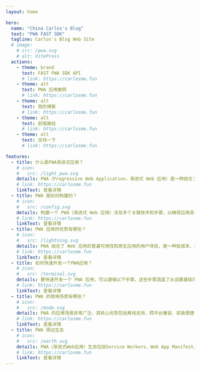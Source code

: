 ```yaml
---
layout: home

hero:
  name: "China Carlos's Blog"
  text: "PWA FAST SDK"
  tagline: Carlos's Blog Web Site
  # image:
    # src: /pwa.svg
    # alt: VitePress
  actions:
    - theme: brand
      text: FAST PWA SDK API
      # link: https://carlosme.fun
    - theme: alt
      text: PWA 应用案例
      # link: https://carlosme.fun
    - theme: alt
      text: 我的博客
      # link: https://carlosme.fun
    - theme: alt
      text: 前端面经
      # link: https://carlosme.fun
    - theme: alt
      text: 支持一下
      # link: https://carlosme.fun

features:
  - title: 什么是PWA渐进式应用？
    # icon:
    #   src: /light_pwa.svg
    details: PWA（Progressive Web Application，渐进式 Web 应用）是一种结合了传统 Web 应用与原生移动应用优势的应用程序。PWA 利用现代 Web 技术提供用户体验接近原生应用的 Web 应用
    # link: https://carlosme.fun
    linkText: 查看详情
  - title: PWA 是如何构建的？
    # icon:
    #   src: /config.svg
    details: 构建一个 PWA（渐进式 Web 应用）涉及多个关键技术和步骤，以确保应用具备离线能力、快速加载、可安装性等核心特性。以下是构建 PWA 的主要步骤和技术。
    # link: https://carlosme.fun
    linkText: 查看详情
  - title: PWA 应用的优势有哪些？
    # icon:
    #   src: /lightning.svg
    details: PWA 结合了 Web 应用的普遍可用性和原生应用的用户体验，是一种低成本、高效能的跨平台应用开发解决方案，通过提供离线能力、推送通知、可安装性等特性，能够在保持用户体验的同时，降低开发、维护和分发成本。
    # link: https://carlosme.fun
    linkText: 查看详情
  - title: 如何快速开发一个PWA应用？
    # icon:
    #   src: /terminal.svg
    details: 要快速开发一个 PWA 应用，可以遵循以下步骤。这些步骤涵盖了从设置基础项目到实现 PWA 核心特性的所有内容。
    # link: https://carlosme.fun
    linkText: 查看详情
  - title: PWA 的使用场景有哪些？
    # icon:
    #   src: /mode.svg
    details: PWA 的应用场景非常广泛，其核心优势包括离线支持、跨平台兼容、安装便捷性等，使其适用于各种类型的应用和服务。无论是商业、教育、医疗还是娱乐领域，PWA 都能够提供流畅、高效和可靠的用户体验。
    # link: https://carlosme.fun
    linkText: 查看详情
  - title: PWA 周边生态
    # icon:
    #   src: /earth.svg
    details: PWA（渐进式Web应用）生态包括Service Workers、Web App Manifest、响应式设计、离线支持、推送通知和应用缓存等技术，旨在提升Web应用的性能和用户体验，接近原生应用的功能。
    # link: https://carlosme.fun
    linkText: 查看详情
---
```


